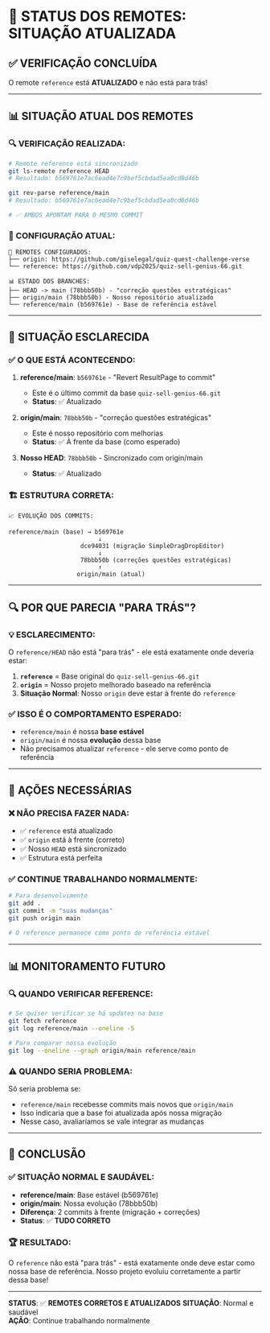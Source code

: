 # 🔄 STATUS DOS REMOTES: SITUAÇÃO ATUALIZADA

## ✅ **VERIFICAÇÃO CONCLUÍDA**

O remote `reference` está **ATUALIZADO** e não está para trás!

---

## 📊 **SITUAÇÃO ATUAL DOS REMOTES**

### **🔍 VERIFICAÇÃO REALIZADA:**

```bash
# Remote reference está sincronizado
git ls-remote reference HEAD
# Resultado: b569761e7ac6ead4e7c9bef5cbdad5ea0cd8d46b

git rev-parse reference/main
# Resultado: b569761e7ac6ead4e7c9bef5cbdad5ea0cd8d46b

# ✅ AMBOS APONTAM PARA O MESMO COMMIT
```

### **🎯 CONFIGURAÇÃO ATUAL:**

```
🔗 REMOTES CONFIGURADOS:
├── origin: https://github.com/giselegal/quiz-quest-challenge-verse
└── reference: https://github.com/vdp2025/quiz-sell-genius-66.git

📊 ESTADO DOS BRANCHES:
├── HEAD -> main (78bbb50b) - "correção questões estratégicas"
├── origin/main (78bbb50b) - Nosso repositório atualizado
└── reference/main (b569761e) - Base de referência estável
```

---

## 🎯 **SITUAÇÃO ESCLARECIDA**

### **✅ O QUE ESTÁ ACONTECENDO:**

1. **reference/main**: `b569761e` - "Revert ResultPage to commit"

   - Este é o último commit da base `quiz-sell-genius-66.git`
   - **Status**: ✅ Atualizado

2. **origin/main**: `78bbb50b` - "correção questões estratégicas"

   - Este é nosso repositório com melhorias
   - **Status**: ✅ À frente da base (como esperado)

3. **Nosso HEAD**: `78bbb50b` - Sincronizado com origin/main
   - **Status**: ✅ Atualizado

### **🏗️ ESTRUTURA CORRETA:**

```
📈 EVOLUÇÃO DOS COMMITS:

reference/main (base) → b569761e
                         ↓
                    dce94031 (migração SimpleDragDropEditor)
                         ↓
                    78bbb50b (correções questões estratégicas)
                         ↑
                   origin/main (atual)
```

---

## 🔍 **POR QUE PARECIA "PARA TRÁS"?**

### **💡 ESCLARECIMENTO:**

O `reference/HEAD` não está "para trás" - ele está exatamente onde deveria estar:

1. **`reference`** = Base original do `quiz-sell-genius-66.git`
2. **`origin`** = Nosso projeto melhorado baseado na referência
3. **Situação Normal**: Nosso `origin` deve estar à frente do `reference`

### **✅ ISSO É O COMPORTAMENTO ESPERADO:**

- `reference/main` é nossa **base estável**
- `origin/main` é nossa **evolução** dessa base
- Não precisamos atualizar `reference` - ele serve como ponto de referência

---

## 🚀 **AÇÕES NECESSÁRIAS**

### **❌ NÃO PRECISA FAZER NADA:**

- ✅ `reference` está atualizado
- ✅ `origin` está à frente (correto)
- ✅ Nosso `HEAD` está sincronizado
- ✅ Estrutura está perfeita

### **✅ CONTINUE TRABALHANDO NORMALMENTE:**

```bash
# Para desenvolvimento
git add .
git commit -m "suas mudanças"
git push origin main

# O reference permanece como ponto de referência estável
```

---

## 📊 **MONITORAMENTO FUTURO**

### **🔍 QUANDO VERIFICAR REFERENCE:**

```bash
# Se quiser verificar se há updates na base
git fetch reference
git log reference/main --oneline -5

# Para comparar nossa evolução
git log --oneline --graph origin/main reference/main
```

### **⚠️ QUANDO SERIA PROBLEMA:**

Só seria problema se:

- `reference/main` recebesse commits mais novos que `origin/main`
- Isso indicaria que a base foi atualizada após nossa migração
- Nesse caso, avaliaríamos se vale integrar as mudanças

---

## 🎯 **CONCLUSÃO**

### **✅ SITUAÇÃO NORMAL E SAUDÁVEL:**

- **reference/main**: Base estável (b569761e)
- **origin/main**: Nossa evolução (78bbb50b)
- **Diferença**: 2 commits à frente (migração + correções)
- **Status**: ✅ **TUDO CORRETO**

### **🏆 RESULTADO:**

O `reference` não está "para trás" - está exatamente onde deve estar como nossa base de referência. Nosso projeto evoluiu corretamente a partir dessa base!

---

**STATUS**: ✅ **REMOTES CORRETOS E ATUALIZADOS**
**SITUAÇÃO**: Normal e saudável  
**AÇÃO**: Continue trabalhando normalmente
